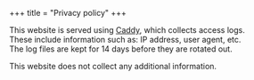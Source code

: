 +++
title = "Privacy policy"
+++

This website is served using [Caddy](https://caddyserver.com/), which collects access logs.  
These include information such as: IP address, user agent, etc.  
The log files are kept for 14 days before they are rotated out.  

This website does not collect any additional information.

